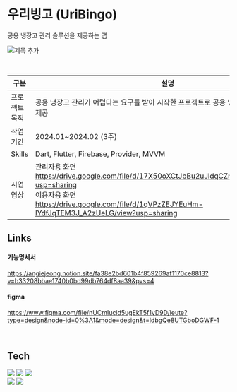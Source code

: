 # 우리빙고 (UriBingo)

공용 냉장고 관리 솔루션을 제공하는 앱

![제목 추가](https://github.com/sanghyun3377/project_super.team/assets/89803783/120e6f74-eb01-4b54-b00d-f9a7f2a2f060)

<br>

|구분|설명|
|----|---|
|프로젝트 목적|공용 냉장고 관리가 어렵다는 요구를 받아 시작한 프로젝트로 공용 냉장고 음식 관리 솔루션 제공
|작업 기간|2024.01~2024.02 (3주)
|Skills|Dart, Flutter, Firebase, Provider, MVVM
|시연영상|관리자용 화면<br>https://drive.google.com/file/d/17X50oXCtJbBu2uJldqCZn20O9_hK7jJB/view?usp=sharing<br>이용자용 화면<br>https://drive.google.com/file/d/1qVPzZEJYEuHm-IYdfJqTEM3J_A2zUeLG/view?usp=sharing

## Links

#### 기능명세서
https://angiejeong.notion.site/fa38e2bd601b4f859269af1170ce8813?v=b33208bbae1740b0bd99db764df8aa39&pvs=4

#### figma
https://www.figma.com/file/nUCmIucid5ugEkT5f1yD9D/leute?type=design&node-id=0%3A1&mode=design&t=ldbgQe8UTGboDGWF-1

<br>

## Tech

<a href="" target="_blank"><img src="https://img.shields.io/badge/Flutter-02569B?style=flat&logo=Flutter&logoColor=white"/></a> 
<a href="" target="_blank"><img src="https://img.shields.io/badge/Dart-0175C2?style=flat&logo=Dart&logoColor=white"/></a>
<a href="" target="_blank"><img src="https://img.shields.io/badge/Firebase-FFCA28?style=flat&logo=Firebase&logoColor=white"/></a>
<br>
<a href="" target="_blank"><img src="https://img.shields.io/badge/Figma-F24E1E?style=flat&logo=Figma&logoColor=white"/></a>
<a href="" target="_blank"><img src="https://img.shields.io/badge/Canva-00C4CC?style=flat&logo=Canva&logoColor=white"/></a>
